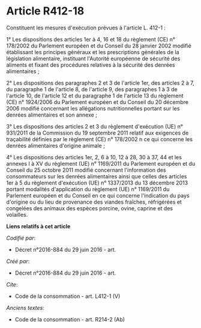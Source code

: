 # Article R412-18

Constituent les mesures d'exécution prévues à l'article L. 412-1 : 

1° Les dispositions des articles 1er à 4, 16 et 18 du règlement (CE) n° 178/2002 du Parlement européen et du Conseil du 28
janvier 2002 modifié établissant les principes généraux et les prescriptions générales de la législation alimentaire,
instituant l'Autorité européenne de sécurité des aliments et fixant des procédures relatives à la sécurité des denrées
alimentaires ; 

2° Les dispositions des paragraphes 2 et 3 de l'article 1er, des articles 2 à 7, du paragraphe 1 de l'article 8, de l'article
9, des paragraphes 1 à 3 de l'article 10, de l'article 12 et du paragraphe 1 de l'article 13 du règlement (CE) n° 1924/2006
du Parlement européen et du Conseil du 20 décembre 2006 modifié concernant les allégations nutritionnelles portant sur les
denrées alimentaires et son annexe ; 

3° Les dispositions des articles 2 et 3 du règlement d'exécution (UE) n° 931/2011 de la Commission du 19 septembre 2011
relatif aux exigences de traçabilité définies par le règlement (CE) n° 178/2002 n ce qui concerne les denrées alimentaires
d'origine animale ; 

4° Les dispositions des articles 1er, 2, 6 à 10, 12 à 28, 30 à 37, 44 et les annexes I à XV du règlement (UE) n° 1169/2011 du
Parlement européen et du Conseil du 25 octobre 2011 modifié concernant l'information des consommateurs sur les denrées
alimentaires ainsi que celles des articles 1er à 5 du règlement d'exécution (UE) n° 1337/2013 du 13 décembre 2013 portant
modalités d'application du règlement (UE) n° 1169/2011 du Parlement européen et du Conseil en ce qui concerne l'indication du
pays d'origine ou du lieu de provenance des viandes fraîches, réfrigérées et congelées des animaux des espèces porcine,
ovine, caprine et des volailles.

**Liens relatifs à cet article**

_Codifié par_:

  - Décret n°2016-884 du 29 juin 2016 - art.

_Créé par_:

  - Décret n°2016-884 du 29 juin 2016 - art.

_Cite_:

  - Code de la consommation - art. L412-1 (V)

_Anciens textes_:

  - Code de la consommation - art. R214-2 (Ab)
